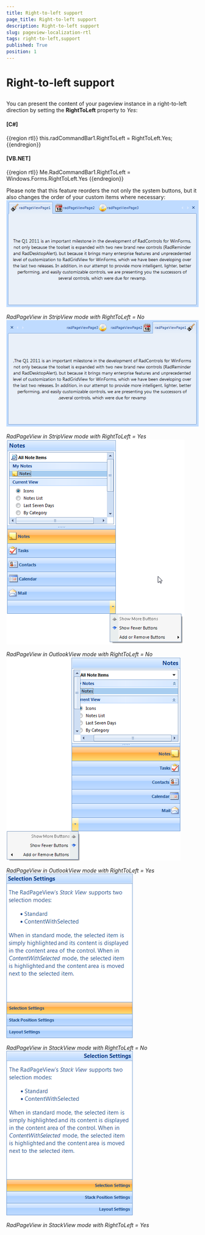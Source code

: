 ```yaml
---
title: Right-to-left support
page_title: Right-to-left support
description: Right-to-left support
slug: pageview-localization-rtl
tags: right-to-left,support
published: True
position: 1
---
```


# Right-to-left support



## 

You can present the content of your pageview instance in a right-to-left direction by setting the __RightToLeft__ property to *Yes*: 
         

#### __[C#]__

{{region rtl}}
	            this.radCommandBar1.RightToLeft = RightToLeft.Yes;
	{{endregion}}



#### __[VB.NET]__

{{region rtl}}
	        Me.RadCommandBar1.RightToLeft = Windows.Forms.RightToLeft.Yes
	{{endregion}}



Please note that this feature reorders the not only the system buttons, but it also changes
        the order of your custom items where necessary:![pageview-localization-rtl 001](images/pageview-localization-rtl001.png)

*RadPageView in StripView mode with RightToLeft = No*![pageview-localization-rtl 002](images/pageview-localization-rtl002.png)

*RadPageView in StripView mode with RightToLeft = Yes*![pageview-localization-rtl 003](images/pageview-localization-rtl003.png)

*RadPageView in OutlookView mode with RightToLeft = No*![pageview-localization-rtl 004](images/pageview-localization-rtl004.png)

*RadPageView in OutlookView mode with RightToLeft = Yes*![pageview-localization-rtl 005](images/pageview-localization-rtl005.png)

*RadPageView in StackView mode with RightToLeft = No*![pageview-localization-rtl 006](images/pageview-localization-rtl006.png)

*RadPageView in StackView mode with RightToLeft = Yes*
